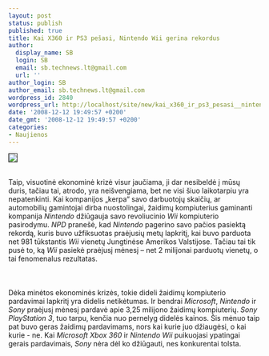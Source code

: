 ```yaml
---
layout: post
status: publish
published: true
title: Kai X360 ir PS3 pešasi, Nintendo Wii gerina rekordus
author:
  display_name: SB
  login: SB
  email: sb.technews.lt@gmail.com
  url: ''
author_login: SB
author_email: sb.technews.lt@gmail.com
wordpress_id: 2840
wordpress_url: http://localhost/site/new/kai_x360_ir_ps3_pesasi__nintendo_wii_gerina_rekordus/
date: '2008-12-12 19:49:57 +0200'
date_gmt: '2008-12-12 19:49:57 +0200'
categories:
- Naujienos
---
```

<div class="imgright"><img src="http://tbn0.google.com/images?q=tbn:6iK4k7YrKV_MxM:http://www.cnet.com.au/i/r/2005/games/hardware/22050780/nintendo_wii_b.jpg" border="1"></div>
<p><br>Taip, visuotinė ekonominė krizė visur jaučiama, ji dar nesibeldė į mūsų duris, tačiau tai, atrodo, yra neišvengiama, bet ne visi šiuo laikotarpiu yra nepatenkinti. Kai kompanijos „kerpa“ savo darbuotojų skaičių, ar automobilių gamintojai dirba nuostolingai, žaidimų kompiuterius gaminanti kompanija <i>Nintendo</i> džiūgauja savo revoliucinio <i>Wii</i> kompiuterio pasirodymu. <i>NPD</i> pranešė, kad <i>Nintendo</i> pagerino savo pačios pasiektą rekordą, kuris buvo užfiksuotas praėjusių metų lapkritį, kai buvo parduota net 981 tūkstantis <i>Wii</i> vienetų Jungtinėse Amerikos Valstijose. Tačiau tai tik pusė to, ką <i>Wii</i> pasiekė praėjusį mėnesį – net 2 milijonai parduotų vienetų, o tai fenomenalus rezultatas.<br />
<br><br />
<br>Dėka minėtos ekonominės krizės, tokie dideli žaidimų kompiuterio pardavimai lapkritį yra didelis netikėtumas. Ir bendrai <i>Microsoft</i>, <i>Nintendo</i> ir <i>Sony</i> praėjusį mėnesį pardavė apie 3,25 milijono žaidimų kompiuterių. <i>Sony PlayStation 3</i>, tuo tarpu, kenčia nuo pernelyg didelės kainos. Šis mėnuo taip pat buvo geras žaidimų pardavimams, nors kai kurie juo džiaugėsi, o kai kurie - ne. Kai <i>Microsoft Xbox 360</i> ir <i>Nintendo Wii</i> puikuojasi ypatingai gerais pardavimais, <i>Sony</i> nėra dėl ko džiūgauti, nes konkurentai tolsta.<br />
<br></p>
